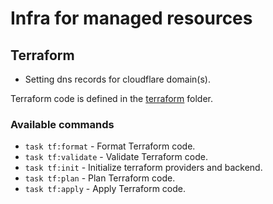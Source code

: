 # Infra for managed resources

## Terraform

* Setting dns records for cloudflare domain(s).

Terraform code is defined in the [terraform](./terraform/) folder.

### Available commands

* `task tf:format` -  Format Terraform code.
* `task tf:validate` - Validate Terraform code.
* `task tf:init` - Initialize terraform providers and backend.
* `task tf:plan` - Plan Terraform code.
* `task tf:apply` - Apply Terraform code.
